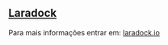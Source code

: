 ## [Laradock](https://laradock.io/)

Para mais informações entrar em: [laradock.io](https://laradock.io/)